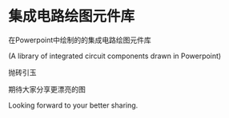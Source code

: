 # 集成电路绘图元件库  
在Powerpoint中绘制的的集成电路绘图元件库 

(A library of integrated circuit components drawn in Powerpoint)

抛砖引玉

期待大家分享更漂亮的图

Looking forward to your better sharing.

